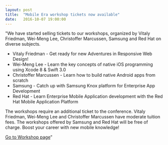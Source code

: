 ```yaml
---
layout: post
title:  "Mobile Era workshop tickets now available"
date:   2016-10-07 19:00:00
---
```


"We have started selling tickets to our workshops, organized by Vitaly Friedman, Wei-Meng Lee,
Christoffer Marcussen, Samsung and Red Hat on diverse subjects.

* Vitaly Friedman - Get ready for new Adventures in Responsive Web Design!
* Wei-Meng Lee - Learn the key concepts of native iOS programming using Xcode 8 & Swift 3.0
* Christoffer Marcussen - Learn how to build native Android apps from scratch
* Samsung - Catch up with Samsung Knox platform for Enterprise App Development
* Red Hat - Learn Enterprise Mobile Application development with the Red Hat Mobile Application Platform

The workshops require an additional ticket to the conference. Vitaly Friedman, Wei-Meng Lee and Christoffer Marcussen have moderate tuition fees. The workshops offered by Samsung and Red Hat will be free of charge. Boost your career with new mobile knowledge!

<a class="btn btn-primary" href="/workshops/">Go to Workshop page</a>”
